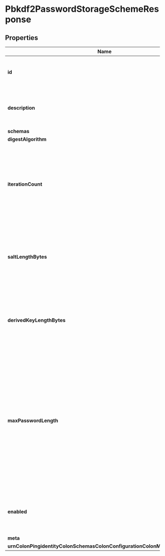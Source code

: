 

# Pbkdf2PasswordStorageSchemeResponse


## Properties

| Name | Type | Description | Notes |
|------------ | ------------- | ------------- | -------------|
|**id** | **String** | Name of the Password Storage Scheme |  |
|**description** | **String** | A description for this Password Storage Scheme |  [optional] |
|**schemas** | **List&lt;Enumpbkdf2PasswordStorageSchemeSchemaUrn&gt;** |  |  |
|**digestAlgorithm** | **EnumpasswordStorageSchemeDigestAlgorithmProp** |  |  [optional] |
|**iterationCount** | **Integer** | Specifies the number of iterations to use when encoding passwords. The value must be greater than or equal to 1000. |  |
|**saltLengthBytes** | **Integer** | Specifies the number of bytes to use for the generated salt. The value must be greater than or equal to 8. |  |
|**derivedKeyLengthBytes** | **Integer** | Specifies the number of bytes to use for the derived key. The value must be greater than or equal to 8. |  |
|**maxPasswordLength** | **Integer** | Specifies the maximum allowed length, in bytes, for passwords encoded with this scheme, which can help mitigate denial of service attacks from clients that attempt to bind with very long passwords. |  [optional] |
|**enabled** | **Boolean** | Indicates whether the Password Storage Scheme is enabled for use. |  |
|**meta** | [**MetaMeta**](MetaMeta.md) |  |  [optional] |
|**urnColonPingidentityColonSchemasColonConfigurationColonMessagesColon20** | [**MetaUrnPingidentitySchemasConfigurationMessages20**](MetaUrnPingidentitySchemasConfigurationMessages20.md) |  |  [optional] |



